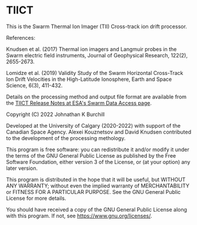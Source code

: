 # TIICT

This is the Swarm Thermal Ion Imager (TII) Cross-track ion drift processor.

References:

Knudsen et al. (2017) Thermal ion imagers and Langmuir probes in the Swarm electric field instruments, Journal of Geophysical Research, 122(2), 2655-2673.

Lomidze et al. (2019) Validity Study of the Swarm Horizontal Cross-Track Ion Drift Velocities in the High-Latitude Ionosphere, Earth and Space Science, 6(3), 411-432.

Details on the processing method and output file format are available from the [TIICT Release Notes at ESA's Swarm Data Access page](https://swarm-diss.eo.esa.int/?do=download&file=swarm%2FAdvanced%2FPlasma_Data%2F2Hz_TII_Cross-track_Dataset%2FSW-RN-UoC-GS-004_TIICT_ReleaseNotes.ZIP).

Copyright (C) 2022   Johnathan K Burchill

Developed at the University of Calgary (2020-2022) with support of the Canadian Space Agency. 
Alexei Kouznetsov and David Knudsen contributed to the development of the processing methology.

This program is free software: you can redistribute it and/or modify
it under the terms of the GNU General Public License as published by
the Free Software Foundation, either version 3 of the License, or
(at your option) any later version.

This program is distributed in the hope that it will be useful,
but WITHOUT ANY WARRANTY; without even the implied warranty of
MERCHANTABILITY or FITNESS FOR A PARTICULAR PURPOSE.  See the
GNU General Public License for more details.

You should have received a copy of the GNU General Public License
along with this program.  If not, see <https://www.gnu.org/licenses/>.
